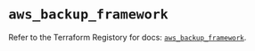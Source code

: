 # `aws_backup_framework`

Refer to the Terraform Registory for docs: [`aws_backup_framework`](https://registry.terraform.io/providers/hashicorp/aws/5.6.1/docs/resources/backup_framework).
